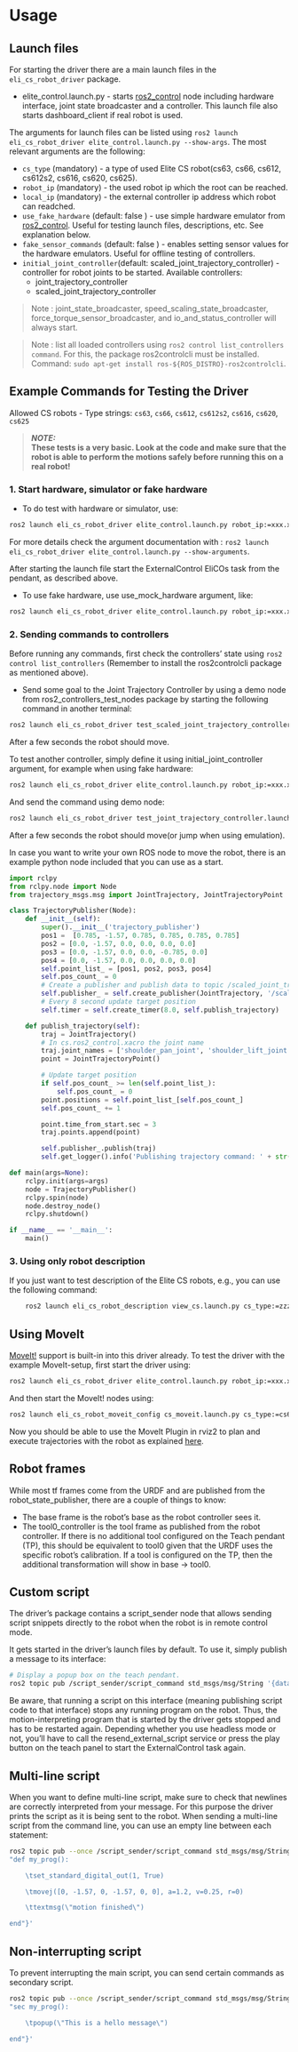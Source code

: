# Usage

## Launch files
For starting the driver there are a main launch files in the `eli_cs_robot_driver` package.
- elite_control.launch.py - starts [ros2_control](https://control.ros.org/humble/index.html) node including hardware interface, joint state broadcaster and a controller. This launch file also starts dashboard_client if real robot is used.

The arguments for launch files can be listed using `ros2 launch eli_cs_robot_driver elite_control.launch.py --show-args`. The most relevant arguments are the following:
- `cs_type` (mandatory) - a type of used Elite CS robot(cs63, cs66, cs612, cs612s2, cs616, cs620, cs625).
- `robot_ip` (mandatory) - the used robot ip which the root can be reached.
- `local_ip` (mandatory) - the external controller ip address which robot can readched.
- `use_fake_hardware` (default: false ) - use simple hardware emulator from [ros2_control](https://control.ros.org/humble/index.html). Useful for testing launch files, descriptions, etc. See explanation below.
- `fake_sensor_commands` (default: false ) - enables setting sensor values for the hardware emulators. Useful for offline testing of controllers.
- `initial_joint_controller`(default: scaled_joint_trajectory_controller) - controller for robot joints to be started. Available controllers:
    - joint_trajectory_controller
    - scaled_joint_trajectory_controller

> Note : joint_state_broadcaster, speed_scaling_state_broadcaster, force_torque_sensor_broadcaster, and io_and_status_controller will always start.

> Note : list all loaded controllers using `ros2 control list_controllers command`. For this, the package ros2controlcli must be installed. Command: `sudo apt-get install ros-${ROS_DISTRO}-ros2controlcli`.

## Example Commands for Testing the Driver

Allowed CS robots - Type strings: `cs63`, `cs66`, `cs612`, `cs612s2`, `cs616`, `cs620`, `cs625`

> ***NOTE:***  
> **These tests is a very basic. Look at the code and make sure that the robot is able to perform the motions safely before running this on a real robot!**

### 1. Start hardware, simulator or fake hardware

- To do test with hardware or simulator, use:

```bash
ros2 launch eli_cs_robot_driver elite_control.launch.py robot_ip:=xxx.xxx.xxx.xxx local_ip:=yyy.yyy.yyy.yyy cs_type:=zzzz
```
For more details check the argument documentation with : `ros2 launch eli_cs_robot_driver elite_control.launch.py --show-arguments`.

After starting the launch file start the ExternalControl EliCOs task from the pendant, as described above.

- To use fake hardware, use use_mock_hardware argument, like:
```bash
ros2 launch eli_cs_robot_driver elite_control.launch.py robot_ip:=xxx.xxx.xxx.xxx local_ip:=yyy.yyy.yyy.yyy cs_type:=zzzz use_fake_hardware:=true
```

### 2. Sending commands to controllers

Before running any commands, first check the controllers’ state using `ros2 control list_controllers` (Remember to install the ros2controlcli package as mentioned above).

- Send some goal to the Joint Trajectory Controller by using a demo node from ros2_controllers_test_nodes package by starting the following command in another terminal:
```bash
ros2 launch eli_cs_robot_driver test_scaled_joint_trajectory_controller.launch.py
```

After a few seconds the robot should move.

To test another controller, simply define it using initial_joint_controller argument, for example when using fake hardware:
```bash
ros2 launch eli_cs_robot_driver elite_control.launch.py robot_ip:=xxx.xxx.xxx.xxx local_ip:=yyy.yyy.yyy.yyy cs_type:=zzzz initial_joint_controller:=joint_trajectory_controller use_fake_hardware:=true
```

And send the command using demo node:
```bash
ros2 launch eli_cs_robot_driver test_joint_trajectory_controller.launch.py
```

After a few seconds the robot should move(or jump when using emulation).

In case you want to write your own ROS node to move the robot, there is an example python node included that you can use as a start.
```python
import rclpy
from rclpy.node import Node
from trajectory_msgs.msg import JointTrajectory, JointTrajectoryPoint

class TrajectoryPublisher(Node):
    def __init__(self):
        super().__init__('trajectory_publisher')
        pos1 =  [0.785, -1.57, 0.785, 0.785, 0.785, 0.785]
        pos2 = [0.0, -1.57, 0.0, 0.0, 0.0, 0.0]
        pos3 = [0.0, -1.57, 0.0, 0.0, -0.785, 0.0]
        pos4 = [0.0, -1.57, 0.0, 0.0, 0.0, 0.0]
        self.point_list_ = [pos1, pos2, pos3, pos4]
        self.pos_count_ = 0
        # Create a publisher and publish data to topic /scaled_joint_trajectory_controller/joint_trajectory
        self.publisher_ = self.create_publisher(JointTrajectory, '/scaled_joint_trajectory_controller/joint_trajectory', 10)
        # Every 8 second update target position
        self.timer = self.create_timer(8.0, self.publish_trajectory)

    def publish_trajectory(self):
        traj = JointTrajectory()
        # In cs.ros2_control.xacro the joint name
        traj.joint_names = ['shoulder_pan_joint', 'shoulder_lift_joint', 'elbow_joint', 'wrist_1_joint', 'wrist_2_joint', 'wrist_3_joint']
        point = JointTrajectoryPoint()

        # Update target position
        if self.pos_count_ >= len(self.point_list_):
            self.pos_count_ = 0
        point.positions = self.point_list_[self.pos_count_]
        self.pos_count_ += 1

        point.time_from_start.sec = 3
        traj.points.append(point)

        self.publisher_.publish(traj)
        self.get_logger().info('Publishing trajectory command: ' + str(point.positions))

def main(args=None):
    rclpy.init(args=args)
    node = TrajectoryPublisher()
    rclpy.spin(node)
    node.destroy_node()
    rclpy.shutdown()

if __name__ == '__main__':
    main()

```

### 3. Using only robot description
If you just want to test description of the Elite CS robots, e.g., you can use the following command:
```bash
    ros2 launch eli_cs_robot_description view_cs.launch.py cs_type:=zzzz
```

## Using MoveIt
[MoveIt!](https://moveit.ros.org/) support is built-in into this driver already.
To test the driver with the example MoveIt-setup, first start the driver using:
```bash
ros2 launch eli_cs_robot_driver elite_control.launch.py robot_ip:=xxx.xxx.xxx.xxx local_ip:=yyy.yyy.yyy.yyy cs_type:=zzzz launch_rviz:=false
```

And then start the MoveIt! nodes using:
```bash
ros2 launch eli_cs_robot_moveit_config cs_moveit.launch.py cs_type:=cs66 launch_rviz:=true
```

Now you should be able to use the MoveIt Plugin in rviz2 to plan and execute trajectories with the robot as explained [here](https://moveit.picknik.ai/main/doc/tutorials/quickstart_in_rviz/quickstart_in_rviz_tutorial.html).


## Robot frames

While most tf frames come from the URDF and are published from the robot_state_publisher, there are a couple of things to know:
- The base frame is the robot’s base as the robot controller sees it.
- The tool0_controller is the tool frame as published from the robot controller. If there is no additional tool configured on the Teach pendant (TP), this should be equivalent to tool0 given that the URDF uses the specific robot’s calibration. If a tool is configured on the TP, then the additional transformation will show in base -> tool0.

## Custom script
The driver’s package contains a script_sender node that allows sending script snippets directly to the robot when the robot is in remote control mode.

It gets started in the driver’s launch files by default. To use it, simply publish a message to its interface:
```bash
# Display a popup box on the teach pendant.
ros2 topic pub /script_sender/script_command std_msgs/msg/String '{data: popup("hello")}' --once
```

Be aware, that running a script on this interface (meaning publishing script code to that interface) stops any running program on the robot. Thus, the motion-interpreting program that is started by the driver gets stopped and has to be restarted again. Depending whether you use headless mode or not, you’ll have to call the resend_external_script service or press the play button on the teach panel to start the ExternalControl task again.

## Multi-line script
When you want to define multi-line script, make sure to check that newlines are correctly interpreted from your message. For this purpose the driver prints the script as it is being sent to the robot. When sending a multi-line script from the command line, you can use an empty line between each statement:
```bash
ros2 topic pub --once /script_sender/script_command std_msgs/msg/String '{data:
"def my_prog():  

    \tset_standard_digital_out(1, True)  

    \tmovej([0, -1.57, 0, -1.57, 0, 0], a=1.2, v=0.25, r=0)  

    \ttextmsg(\"motion finished\")  

end"}'
```

## Non-interrupting script

To prevent interrupting the main script, you can send certain commands as secondary script.
```bash
ros2 topic pub --once /script_sender/script_command std_msgs/msg/String '{data:
"sec my_prog():  

    \tpopup(\"This is a hello message\")

end"}'
```